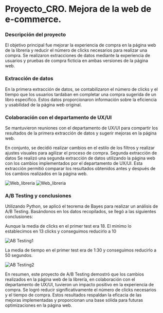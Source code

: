 # Proyecto_CRO. Mejora de la web de e-commerce.

### Descripción del proyecto
El objetivo principal fue mejorar la experiencia de compra en la página web de la librería y reducir el número de clicks necesarios para realizar una compra.
Se realizaron extracciones de datos mediante la experiencia de usuarios y pruebas de compra ficticia en ambas versiones de la página web.

### Extracción de datos
En la primera extracción de datos, se contabilizaron el número de clicks y el tiempo que los usuarios tardaban en completar una compra sugerida de un libro específico.
Estos datos proporcionaron información sobre la eficiencia y usabilidad de la página web original.

### Colaboración con el departamento de UX/UI
Se mantuvieron reuniones con el departamento de UX/UI para compartir los resultados de la primera extracción de datos y sugerir mejoras en la página web.

En conjunto, se decidió realizar cambios en el estilo de los filtros y realizar ajustes visuales para agilizar el proceso de compra.
Segunda extracción de datos
Se realizó una segunda extracción de datos utilizando la página web con los cambios implementados por el departamento de UX/UI.
Esta extracción permitió comparar los resultados obtenidos antes y después de los cambios realizados en la página web.

![Web_libreria](Libreria1.png)         ![Web_libreria](Libreria2.png)


### A/B Testing y conclusiones

Utilizando Python, se aplicó el teorema de Bayes para realizar un análisis de A/B Testing.
Basándonos en los datos recopilados, se llegó a las siguientes conclusiones:


Aunque la media de clicks en el primer test era 18. El minimo lo establecimos en 13 clicks y conseguimos reducirlo a 10 

![AB Testing1](AB_Testing1.jpg)

La media de tiempo en el primer test era de 1:30 y conseguimos reducirlo a 50 segundos.

![AB Testing2](AB_Testing2.jpg)


En resumen, este proyecto de A/B Testing demostró que los cambios realizados en la página web de la librería, en colaboración con el departamento de UX/UI, tuvieron un impacto positivo en la experiencia de compra. Se logró reducir significativamente el número de clicks necesarios y el tiempo de compra. Estos resultados respaldan la eficacia de las mejoras implementadas y proporcionan una base sólida para futuras optimizaciones en la página web.







